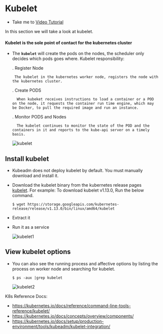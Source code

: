 # Kubelet
  - Take me to [Video Tutorial](https://kodekloud.com/courses/539883/lectures/9808158)
  
In this section we will take a look at kubelet.

#### Kubelet is the sole point of contact for the kubernetes cluster
- The **`kubelet`** will create the pods on the nodes, the scheduler only decides which pods goes where.
  Kubelet responsibility:
  
    . Register Node
    
       The kubelet in the kubernetes worker node, registers the node with the kubernetes cluster. 
       
    . Create PODS
    
        When kubeket receives instructions to load a container or a POD on the node, it requests the container run time engine, which may be Docker, to pull the required image and run an instance. 
  
     . Monitor PODS and Nodes
     
        The kubelet continues to monitor the state of the POD and the containers in it and reports to the kube-api server on a timely basis.

  ![kubelet](../../images/kubelet.PNG)
  
## Install kubelet
- Kubeadm does not deploy kubelet by default. You must manually download and install it.
- Download the kubelet binary from the kubernetes release pages [kubelet](https://storage.googleapis.com/kubernetes-release/release/v1.13.0/bin/linux/amd64/kubelet). For example: To download kubelet v1.13.0, Run the below command.
  ```
  $ wget https://storage.googleapis.com/kubernetes-release/release/v1.13.0/bin/linux/amd64/kubelet
  ```
- Extract it
- Run it as a service

  ![kubelet1](../../images/kubelet1.PNG)
  
## View kubelet options
- You can also see the running process and affective options by listing the process on worker node and searching for kubelet.
  ``` 
  $ ps -aux |grep kubelet
  ```
  
  ![kubelet2](../../images/kubelet2.PNG)

K8s Reference Docs:
- https://kubernetes.io/docs/reference/command-line-tools-reference/kubelet/
- https://kubernetes.io/docs/concepts/overview/components/
- https://kubernetes.io/docs/setup/production-environment/tools/kubeadm/kubelet-integration/
